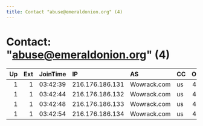```yaml
---
title: Contact "abuse@emeraldonion.org" (4)
---
```


# Contact: "abuse@emeraldonion.org" (4)

|   Up |   Ext | JoinTime   | IP              | AS          | CC   |   ORp |   Dirp | OS    | Version   | Nickname       |   eFamMembers |
|-----:|------:|:-----------|:----------------|:------------|:-----|------:|-------:|:------|:----------|:---------------|--------------:|
|    1 |     1 | 03:42:39   | 216.176.186.131 | Wowrack.com | us   |   443 |     80 | Linux | 0.3.0.9   | EmeraldOnion01 |             1 |
|    1 |     1 | 03:42:44   | 216.176.186.132 | Wowrack.com | us   |   443 |     80 | Linux | 0.3.0.9   | EmeraldOnion02 |             1 |
|    1 |     1 | 03:42:48   | 216.176.186.133 | Wowrack.com | us   |   443 |     80 | Linux | 0.3.0.9   | EmeraldOnion03 |             1 |
|    1 |     1 | 03:42:54   | 216.176.186.134 | Wowrack.com | us   |   443 |     80 | Linux | 0.3.0.9   | EmeraldOnion04 |             1 |
